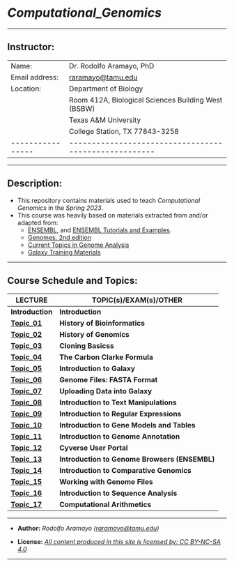 # _**Computational_Genomics**_

------------------------------------------------------------------------

## **Instructor:**

|                |                                                     |
|----------------|-----------------------------------------------------|
| Name:          | Dr. Rodolfo Aramayo, PhD                            |
| Email address: | raramayo@tamu.edu                                   |
| Location:      | Department of Biology                               |
|                | Room 412A, Biological Sciences Building West (BSBW) |
|                | Texas A&M University                                |
|                | College Station, TX 77843-3258                      |
|----------------|-----------------------------------------------------|

------------------------------------------------------------------------

## Description:

+ This repository contains materials used to teach _Computational Genomics_ in the _Spring 2023_.
+ This course was heavily based on materials extracted from and/or adapted from:
  + [ENSEMBL](https://www.ensembl.org/index.html), and [ENSEMBL Tutorials and Examples](http://www.ensembl.org/info/website/tutorials/index.html).
  + [Genomes. 2nd edition](https://www.ncbi.nlm.nih.gov/books/NBK21134/)
  + [Current Topics in Genome Analysis](https://www.genome.gov/event-calendar/Current-Topics-in-Genome-Analysis)
  + [Galaxy Training Materials](https://training.galaxyproject.org/training-material/)

------------------------------------------------------------------------

## **Course Schedule and Topics:**

| **LECTURE**                                                                                                                 | **TOPIC(s)/EXAM(s)/OTHER**                    |
|-----------------------------------------------------------------------------------------------------------------------------|-----------------------------------------------|
| **Introduction**                                                                                                            | **Introduction**                              |
| **[Topic_01](https://github.com/raramayo/Computational_Genomics/blob/main/01_History_Of_Bioinformatics.pdf)**               | **History of Bioinformatics**                 |
| **[Topic_02](https://github.com/raramayo/Computational_Genomics/blob/main/02_History_Of_Genomics.pdf)**                     | **History of Genomics**                       |
| **[Topic_03](https://github.com/raramayo/Computational_Genomics/blob/main/03_Cloning_Basics.pdf)**                          | **Cloning Basicss**                           |
| **[Topic_04](https://github.com/raramayo/Computational_Genomics/blob/main/04_The_Carbon_Clarke_Formula.pdf)**               | **The Carbon Clarke Formula**                 |
| **[Topic_05](https://github.com/raramayo/Computational_Genomics/blob/main/05_Introduction_To_Galaxy.pdf)**                  | **Introduction to Galaxy**                    |
| **[Topic_06](https://github.com/raramayo/Computational_Genomics/blob/main/06_Genome_Files_Fasta_Format.pdf)**               | **Genome Files: FASTA Format**                |
| **[Topic_07](https://github.com/raramayo/Computational_Genomics/blob/main/07_Uploading_Data_Into_Galaxy.pdf)**              | **Uploading Data into Galaxy**                |
| **[Topic_08](https://github.com/raramayo/Computational_Genomics/blob/main/08_Introduction_Text_Manipulations.org)**         | **Introduction to Text Manipulations**        |
| **[Topic_09](https://github.com/raramayo/Computational_Genomics/blob/main/09_Introduction_To_RegExps.pdf)**                 | **Introduction to Regular Expressions**       |
| **[Topic_10](https://github.com/raramayo/Computational_Genomics/blob/main/10_Introduction_To_Gene_Models_Gene_Tables.pdf)** | **Introduction to Gene Models and Tables**    |
| **[Topic_11](https://github.com/raramayo/Computational_Genomics/blob/main/11_Introduction_To_Genome_Annotation.pdf)**       | **Introduction to Genome Annotation**         |
| **[Topic_12](https://github.com/raramayo/Computational_Genomics/blob/main/12_Cyverse_User_Portal.pdf)**                     | **Cyverse User Portal**                       |
| **[Topic_13](https://github.com/raramayo/Computational_Genomics/blob/main/13_Introduction_To_Genome_Browsers_ENSEMBL.pdf)** | **Introduction to Genome Browsers (ENSEMBL)** |
| **[Topic_14](https://github.com/raramayo/Computational_Genomics/blob/main/14_Introduction_To_Comparative_Genomics.pdf)**    | **Introduction to Comparative Genomics**      |
| **[Topic_15](https://github.com/raramayo/Computational_Genomics/blob/main/15_Working_With_Genome_Files.pdf)**               | **Working with Genome Files**                 |
| **[Topic_16](https://github.com/raramayo/Computational_Genomics/blob/main/16_Introduction_To_Seq_Analysis.pdf)**            | **Introduction to Sequence Analysis**         |
| **[Topic_17](https://github.com/raramayo/Computational_Genomics/blob/main/17_Computational_Arithmetics.pdf)**               | **Computational Arithmetics**                 |

------------------------------------------------------------------------

+ **Author:** _Rodolfo Aramayo (raramayo@tamu.edu)_

+ **License:** _[All content produced in this site is licensed by: CC BY-NC-SA 4.0](http://creativecommons.org/licenses/by-nc-sa/4.0/)_

------------------------------------------------------------------------
